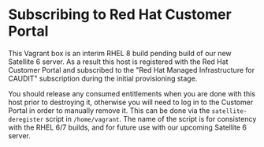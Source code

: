# Subscribing to Red Hat Customer Portal

This Vagrant box is an interim RHEL 8 build pending build of our new Satellite
6 server.  As a result this host is registered with the Red Hat Customer Portal
and subscribed to the "Red Hat Managed Infrastructure for CAUDIT" subscription
during the initial provisioning stage.

You should release any consumed entitlements when you are done with this host
prior to destroying it, otherwise you will need to log in to the Customer
Portal in order to manually remove it.  This can be done via the
`satellite-deregister` script in `/home/vagrant`.  The name of the script is
for consistency with the RHEL 6/7 builds, and for future use with our upcoming
Satellite 6 server.

